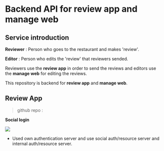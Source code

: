 # Backend API for review app and manage web


## Service introduction

**Reviewer** : Person who goes to the restaurant and makes 'review'.

**Editor** : Person who edits the 'review' that reviewers sended.

Reviewers use the **review app** in order to send the reviews and editors use the **manage web** for editing the reviews. 

This repository is backend for **review app** and **manage web**.


## Review App

> github repo : 

**Social login**

![](https://github.com/seonkyuKim/manage_web_docker_compose/blob/assets/images/social-login.png)

* Used own authentication server and use social auth/resource server and internal auth/resource server.
